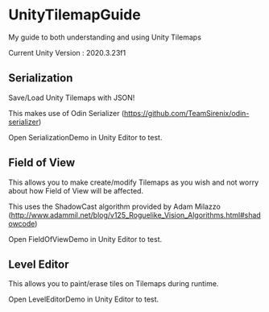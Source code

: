 # UnityTilemapGuide
My guide to both understanding and using Unity Tilemaps

Current Unity Version : 2020.3.23f1


## Serialization
Save/Load Unity Tilemaps with JSON! 

This makes use of Odin Serializer (https://github.com/TeamSirenix/odin-serializer)

Open SerializationDemo in Unity Editor to test.

## Field of View

This allows you to make create/modify Tilemaps as you wish and not worry about how Field of View will be affected.

This uses the ShadowCast algorithm provided by Adam Milazzo (http://www.adammil.net/blog/v125_Roguelike_Vision_Algorithms.html#shadowcode)

Open FieldOfViewDemo in Unity Editor to test.

## Level Editor

This allows you to paint/erase tiles on Tilemaps during runtime.

Open LevelEditorDemo in Unity Editor to test.
